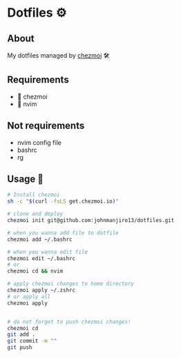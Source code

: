 # Dotfiles ⚙️

## About  
My dotfiles managed by [chezmoi](https://chezmoi.io) 🛠️

## Requirements  
- 🐚 chezmoi  
- 📝 nvim

## Not requirements
- nvim config file
- bashrc
- rg

## Usage 🚀  
```bash
# Install chezmoi
sh -c "$(curl -fsLS get.chezmoi.io)"

# clone and deploy
chezmoi init git@github.com:johnmanjiro13/dotfiles.git

# when you wanna add file to dotfile
chezmoi add ~/.bashrc

# when you wanna edit file
chezmoi edit ~/.bashrc
# or
chezmoi cd && nvim

# apply chezmoi changes to home directory
chezmoi apply ~/.zshrc
# or apply all
chezmoi apply


# do not forget to push chezmoi changes!
chezmoi cd
git add .
git commit -m ""
git push
```
